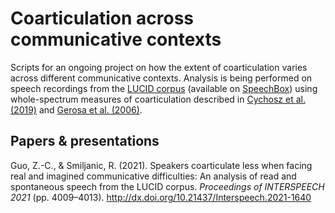 # Coarticulation across communicative contexts
Scripts for an ongoing project on how the extent of coarticulation varies across different communicative contexts. Analysis is being performed on speech recordings from the [LUCID corpus](https://valeriehazan.com/wp/index.php/lucid-corpus-london-ucl-clear-speech-in-interaction/) (available on [SpeechBox](https://speechbox.linguistics.northwestern.edu/#!/home)) using whole-spectrum measures of coarticulation described in [Cychosz et al. (2019)](https://asa.scitation.org/doi/full/10.1121/1.5139201) and [Gerosa et al. (2006)](https://ieeexplore.ieee.org/document/1660040). 
## Papers & presentations
Guo, Z.-C., & Smiljanic, R. (2021). Speakers coarticulate less when facing real and imagined communicative difficulties: An analysis of read and spontaneous speech from the LUCID corpus. _Proceedings of INTERSPEECH 2021_ (pp. 4009–4013). http://dx.doi.org/10.21437/Interspeech.2021-1640

